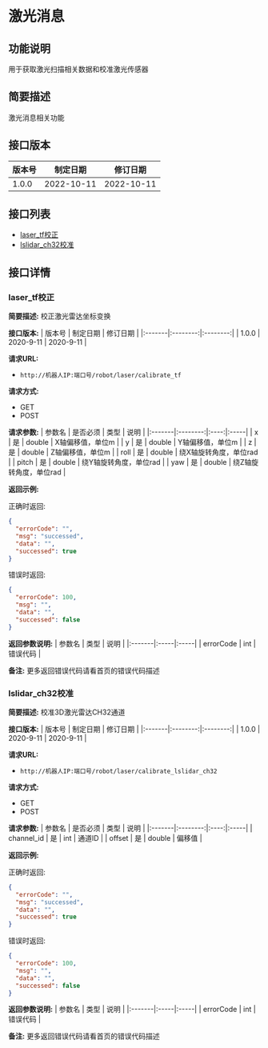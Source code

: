 # 激光消息

## 功能说明
用于获取激光扫描相关数据和校准激光传感器

## 简要描述
激光消息相关功能

## 接口版本
| 版本号 | 制定日期 | 修订日期 |
|:-------|:--------:|:--------:|
| 1.0.0  | 2022-10-11 | 2022-10-11 |

## 接口列表
- [laser_tf校正](#laser_tf校正)
- [lslidar_ch32校准](#lslidar_ch32校准)

## 接口详情

### laser_tf校正

**简要描述:**
校正激光雷达坐标变换

**接口版本:**
| 版本号 | 制定日期 | 修订日期 |
|:-------|:--------:|:--------:|
| 1.0.0  | 2020-9-11 | 2020-9-11 |

**请求URL:** 
- `http://机器人IP:端口号/robot/laser/calibrate_tf`

**请求方式:**
- GET 
- POST

**请求参数:**
| 参数名 | 是否必须 | 类型 | 说明 |
|:-------|:--------:|:----:|:-----|
| x | 是 | double | X轴偏移值，单位m |
| y | 是 | double | Y轴偏移值，单位m |
| z | 是 | double | Z轴偏移值，单位m |
| roll | 是 | double | 绕X轴旋转角度，单位rad |
| pitch | 是 | double | 绕Y轴旋转角度，单位rad |
| yaw | 是 | double | 绕Z轴旋转角度，单位rad |

**返回示例:**

正确时返回:
```json
{
  "errorCode": "",
  "msg": "successed",
  "data": "",
  "successed": true
}
```

错误时返回:
```json
{
  "errorCode": 100,
  "msg": "",
  "data": "",
  "successed": false
}
```

**返回参数说明:**
| 参数名 | 类型 | 说明 |
|:-------|:-----|:-----|
| errorCode | int | 错误代码 |

**备注:**
更多返回错误代码请看首页的错误代码描述

### lslidar_ch32校准

**简要描述:**
校准3D激光雷达CH32通道

**接口版本:**
| 版本号 | 制定日期 | 修订日期 |
|:-------|:--------:|:--------:|
| 1.0.0  | 2020-9-11 | 2020-9-11 |

**请求URL:** 
- `http://机器人IP:端口号/robot/laser/calibrate_lslidar_ch32`

**请求方式:**
- GET 
- POST

**请求参数:**
| 参数名 | 是否必须 | 类型 | 说明 |
|:-------|:--------:|:----:|:-----|
| channel_id | 是 | int | 通道ID |
| offset | 是 | double | 偏移值 |

**返回示例:**

正确时返回:
```json
{
  "errorCode": "",
  "msg": "successed",
  "data": "",
  "successed": true
}
```

错误时返回:
```json
{
  "errorCode": 100,
  "msg": "",
  "data": "",
  "successed": false
}
```

**返回参数说明:**
| 参数名 | 类型 | 说明 |
|:-------|:-----|:-----|
| errorCode | int | 错误代码 |

**备注:**
更多返回错误代码请看首页的错误代码描述 